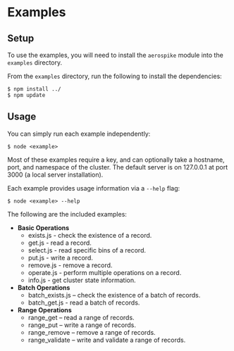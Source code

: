 # Examples

## Setup

To use the examples, you will need to install the `aerospike` module into the `examples` directory.

From the `examples` directory, run the following to install the dependencies:

	$ npm install ../
	$ npm update

## Usage

You can simply run each example independently:

	$ node <example>

Most of these examples require a key, and can optionally take a hostname,
port, and namespace of the cluster. The default server is on
127.0.0.1 at port 3000 (a local server installation).

Each example provides usage information via a `--help` flag:

	$ node <example> --help

The following are the included examples:

- **Basic Operations**
	- exists.js - check the existence of a record.
	- get.js - read a record.
	- select.js - read specific bins of a record.
	- put.js - write a record.
	- remove.js - remove a record.
	- operate.js - perform multiple operations on a record.
	- info.js - get cluster state information.
- **Batch Operations**
	- batch_exists.js – check the existence of a batch of records.
	- batch_get.js - read a batch of records.
- **Range Operations**
	- range_get – read a range of records.
	- range_put – write a range of records.
	- range_remove – remove a range of records.
	- range_validate – write and validate a range of records.

